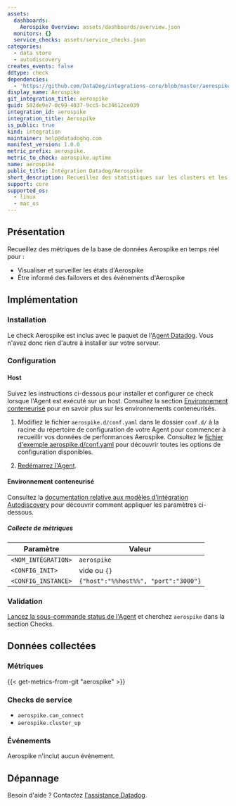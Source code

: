 ```yaml
---
assets:
  dashboards:
    Aerospike Overview: assets/dashboards/overview.json
  monitors: {}
  service_checks: assets/service_checks.json
categories:
  - data store
  - autodiscovery
creates_events: false
ddtype: check
dependencies:
  - 'https://github.com/DataDog/integrations-core/blob/master/aerospike/README.md'
display_name: Aerospike
git_integration_title: aerospike
guid: 582de9e7-0c99-4037-9cc5-bc34612ce039
integration_id: aerospike
integration_title: Aerospike
is_public: true
kind: integration
maintainer: help@datadoghq.com
manifest_version: 1.0.0
metric_prefix: aerospike.
metric_to_check: aerospike.uptime
name: aerospike
public_title: Intégration Datadog/Aerospike
short_description: Recueillez des statistiques sur les clusters et les espaces de nommage à partir de la base de données Aerospike
support: core
supported_os:
  - linux
  - mac_os
---
```

## Présentation

Recueillez des métriques de la base de données Aerospike en temps réel pour :

* Visualiser et surveiller les états d'Aerospike
* Être informé des failovers et des événements d'Aerospike

## Implémentation

### Installation

Le check Aerospike est inclus avec le paquet de l'[Agent Datadog][1].
Vous n'avez donc rien d'autre à installer sur votre serveur.

### Configuration

#### Host

Suivez les instructions ci-dessous pour installer et configurer ce check lorsque l'Agent est exécuté sur un host. Consultez la section [Environnement conteneurisé](#environnement-conteneurise) pour en savoir plus sur les environnements conteneurisés.

1. Modifiez le fichier `aerospike.d/conf.yaml` dans le dossier `conf.d/` à la racine du répertoire de configuration de votre Agent pour commencer à recueillir vos données de performances Aerospike. Consultez le [fichier d'exemple aerospike.d/conf.yaml][1] pour découvrir toutes les options de configuration disponibles.

2. [Redémarrez l'Agent][2].

#### Environnement conteneurisé

Consultez la [documentation relative aux modèles d'intégration Autodiscovery][6] pour découvrir comment appliquer les paramètres ci-dessous.

##### Collecte de métriques

| Paramètre            | Valeur                                                                               |
|----------------------|-------------------------------------------------------------------------------------|
| `<NOM_INTÉGRATION>` | `aerospike`                                                                         |
| `<CONFIG_INIT>`      | vide ou `{}`                                                                       |
| `<CONFIG_INSTANCE>`  | `{"host":"%%host%%", "port":"3000"}` |

### Validation

[Lancez la sous-commande status de l'Agent][3] et cherchez `aerospike` dans la section Checks.

## Données collectées

### Métriques
{{< get-metrics-from-git "aerospike" >}}


### Checks de service

- `aerospike.can_connect`
- `aerospike.cluster_up`

### Événements

Aerospike n'inclut aucun événement.

## Dépannage

Besoin d'aide ? Contactez [l'assistance Datadog][5].

[1]: https://github.com/DataDog/integrations-core/blob/master/aerospike/datadog_checks/aerospike/data/conf.yaml.example
[2]: https://docs.datadoghq.com/fr/agent/guide/agent-commands/#start-stop-and-restart-the-agent
[3]: https://docs.datadoghq.com/fr/agent/guide/agent-commands/#agent-status-and-information
[4]: https://github.com/DataDog/integrations-core/blob/master/aerospike/metadata.csv
[5]: https://docs.datadoghq.com/fr/help
[6]: https://docs.datadoghq.com/fr/agent/autodiscovery/integrations


